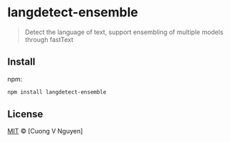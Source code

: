 <!--This file is generated by `build.js`-->

# langdetect-ensemble

> Detect the language of text, support ensembling of multiple models through fastText


## Install

npm:

```sh
npm install langdetect-ensemble

```
## License

[MIT](https://github.com/cuongnguyenx/langdetect_ensemble) © [Cuong V Nguyen]
